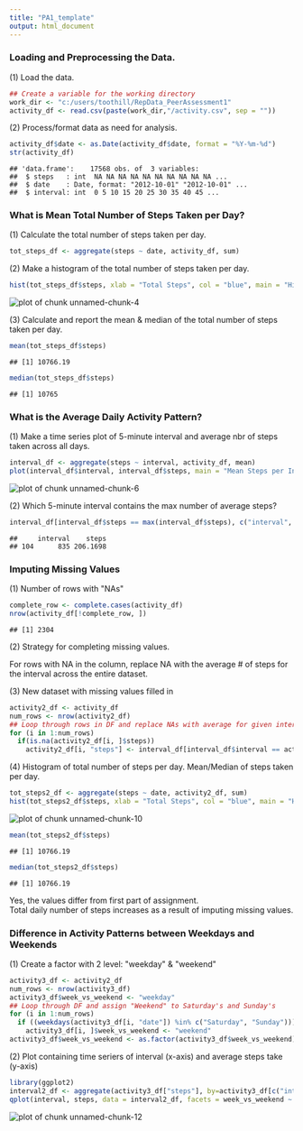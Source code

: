 ```yaml
---
title: "PA1_template"
output: html_document
---
```


### Loading and Preprocessing the Data.

(1) Load the data.

```r
## Create a variable for the working directory
work_dir <- "c:/users/toothill/RepData_PeerAssessment1"
activity_df <- read.csv(paste(work_dir,"/activity.csv", sep = ""))
```

(2) Process/format data as need for analysis.

```r
activity_df$date <- as.Date(activity_df$date, format = "%Y-%m-%d")
str(activity_df)
```

```
## 'data.frame':	17568 obs. of  3 variables:
##  $ steps   : int  NA NA NA NA NA NA NA NA NA NA ...
##  $ date    : Date, format: "2012-10-01" "2012-10-01" ...
##  $ interval: int  0 5 10 15 20 25 30 35 40 45 ...
```


### What is Mean Total Number of Steps Taken per Day?

(1) Calculate the total number of steps taken per day.

```r
tot_steps_df <- aggregate(steps ~ date, activity_df, sum)
```

(2) Make a histogram of the total number of steps taken per day.

```r
hist(tot_steps_df$steps, xlab = "Total Steps", col = "blue", main = "Histogram of Total Steps")
```

![plot of chunk unnamed-chunk-4](figure/unnamed-chunk-4-1.png) 

(3) Calculate and report the mean & median of the total number of steps taken per day.

```r
mean(tot_steps_df$steps)
```

```
## [1] 10766.19
```

```r
median(tot_steps_df$steps)
```

```
## [1] 10765
```

### What is the Average Daily Activity Pattern?

(1) Make a time series plot of 5-minute interval and average nbr of steps taken across all days.

```r
interval_df <- aggregate(steps ~ interval, activity_df, mean)
plot(interval_df$interval, interval_df$steps, main = "Mean Steps per Interval", xlab = "Interval", ylab = "Mean Steps")
```

![plot of chunk unnamed-chunk-6](figure/unnamed-chunk-6-1.png) 

(2) Which 5-minute interval contains the max number of average steps?

```r
interval_df[interval_df$steps == max(interval_df$steps), c("interval", "steps")]
```

```
##     interval    steps
## 104      835 206.1698
```

### Imputing Missing Values
(1) Number of rows with "NAs"

```r
complete_row <- complete.cases(activity_df)
nrow(activity_df[!complete_row, ])
```

```
## [1] 2304
```

(2) Strategy for completing missing values.

For rows with NA in the <steps> column, replace NA with the average # of steps for the interval across the entire dataset. 

(3) New dataset with missing values filled in

```r
activity2_df <- activity_df
num_rows <- nrow(activity2_df)
## Loop through rows in DF and replace NAs with average for given interval
for (i in 1:num_rows) 
  if(is.na(activity2_df[i, ]$steps))  
    activity2_df[i, "steps"] <- interval_df[interval_df$interval == activity2_df[i, ]$interval, "steps"]
```

(4)  Histogram of total number of steps per day.  Mean/Median of steps taken per day.

```r
tot_steps2_df <- aggregate(steps ~ date, activity2_df, sum)
hist(tot_steps2_df$steps, xlab = "Total Steps", col = "blue", main = "Histogram of Total Steps")
```

![plot of chunk unnamed-chunk-10](figure/unnamed-chunk-10-1.png) 

```r
mean(tot_steps2_df$steps)
```

```
## [1] 10766.19
```

```r
median(tot_steps2_df$steps)
```

```
## [1] 10766.19
```

Yes, the values differ from first part of assignment.  
Total daily number of steps increases as a result of imputing missing values.


### Difference in Activity Patterns between Weekdays and Weekends

(1) Create a factor with 2 level: "weekday" & "weekend"

```r
activity3_df <- activity2_df
num_rows <- nrow(activity3_df)
activity3_df$week_vs_weekend <- "weekday"
## Loop through DF and assign "Weekend" to Saturday's and Sunday's
for (i in 1:num_rows) 
  if ((weekdays(activity3_df[i, "date"]) %in% c("Saturday", "Sunday"))) 
    activity3_df[i, ]$week_vs_weekend <- "weekend"
activity3_df$week_vs_weekend <- as.factor(activity3_df$week_vs_weekend)
```

(2) Plot containing time seriers of interval (x-axis) and average steps take (y-axis)

```r
library(ggplot2)
interval2_df <- aggregate(activity3_df["steps"], by=activity3_df[c("interval","week_vs_weekend")], FUN = mean)
qplot(interval, steps, data = interval2_df, facets = week_vs_weekend ~ ., xlab = "Time Interval", ylab = "Average Steps", geom="line")
```

![plot of chunk unnamed-chunk-12](figure/unnamed-chunk-12-1.png) 
